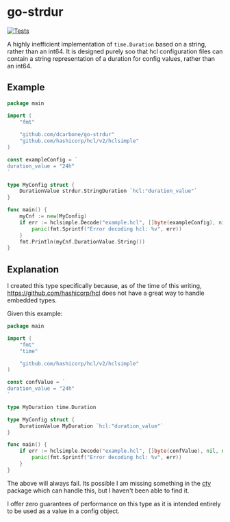 # go-strdur

[![Tests](https://github.com/dcarbone/go-strdur/actions/workflows/tests.yaml/badge.svg)](https://github.com/dcarbone/go-strdur/actions/workflows/tests.yaml)

A highly inefficient implementation of `time.Duration` based on a string, rather than an int64.  It is designed purely
soo that hcl configuration files can contain a string representation of a duration for config values, rather than an
int64.

## Example

```go
package main

import (
    "fmt"
    
    "github.com/dcarbone/go-strdur"
    "github.com/hashicorp/hcl/v2/hclsimple"
)

const exampleConfig = `
duration_value = "24h"
`

type MyConfig struct {
    DurationValue strdur.StringDuration `hcl:"duration_value"`
}

func main() {
    myCnf := new(MyConfig)
    if err := hclsimple.Decode("example.hcl", []byte(exampleConfig), nil, new(MyConfig)); err != nil {
        panic(fmt.Sprintf("Error decoding hcl: %v", err))
    }
    fmt.Println(myCnf.DurationValue.String())
}
```

## Explanation
I created this type specifically because, as of the time of this writing, https://github.com/hashicorp/hcl does not have
a great way to handle embedded types.

Given this example:

```go
package main

import (
    "fmt"
    "time"

    "github.com/hashicorp/hcl/v2/hclsimple"
)

const confValue = `
duration_value = "24h"
`

type MyDuration time.Duration

type MyConfig struct {
    DurationValue MyDuration `hcl:"duration_value"`
}

func main() {
    if err := hclsimple.Decode("example.hcl", []byte(confValue), nil, new(MyConfig)); err != nil {
        panic(fmt.Sprintf("Error decoding hcl: %v", err))
    }
}
```

The above will always fail.  Its possible I am missing something in the
[cty](https://pkg.go.dev/github.com/zclconf/go-cty/cty) package which can handle this, but I haven't been able to find
it.

I offer zero guarantees of performance on this type as it is intended entirely to be used as a value in a config object.
